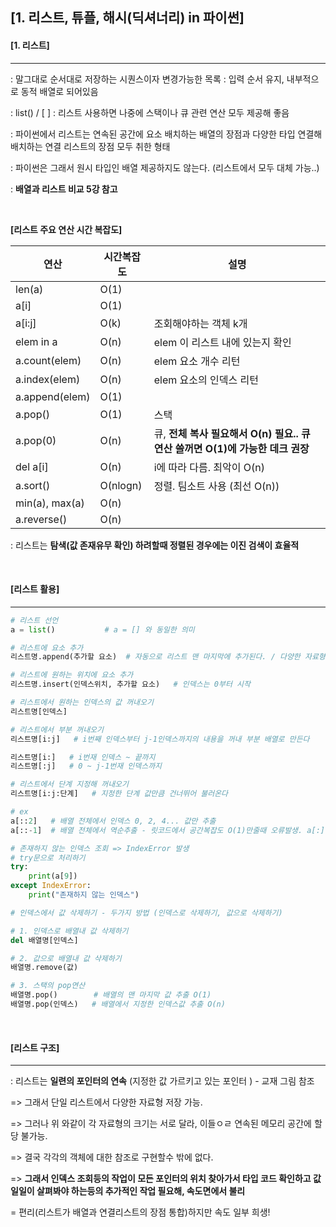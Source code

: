 ## [1. 리스트, 튜플, 해시(딕셔너리) in 파이썬]

#### [1. 리스트]

-----

  : 말그대로 순서대로 저장하는 시퀀스이자 변경가능한 목록
  : 입력 순서 유지, 내부적으로 동적 배열로 되어있음

  : list() / [ ]
  : 리스트 사용하면 나중에 스택이나 큐 관련 연산 모두 제공해 좋음

: 파이썬에서 리스트는 연속된 공간에 요소 배치하는 배열의 장점과 다양한 타입 연결해 배치하는 연결 리스트의 장점 모두 취한 형태

: 파이썬은 그래서 원시 타입인 배열 제공하지도 않는다. (리스트에서 모두 대체 가능..)

: **배열과 리스트 비교 5강 참고**

<br>

  **[리스트 주요 연산 시간 복잡도]**

| 연산           | 시간복잡도 | 설명                                                         |
| -------------- | ---------- | ------------------------------------------------------------ |
| len(a)         | O(1)       |                                                              |
| a[i]           | O(1)       |                                                              |
| a[i:j]         | O(k)       | 조회해야하는 객체 k개                                        |
| elem in a      | O(n)       | elem 이 리스트 내에 있는지 확인                              |
| a.count(elem)  | O(n)       | elem 요소 개수 리턴                                          |
| a.index(elem)  | O(n)       | elem 요소의 인덱스 리턴                                      |
| a.append(elem) | O(1)       |                                                              |
| a.pop()        | O(1)       | 스택                                                         |
| a.pop(0)       | O(n)       | 큐, **전체 복사 필요해서 O(n) 필요.. 큐 연산 쓸꺼면 O(1)에 가능한 데크 권장** |
| del a[i]       | O(n)       | i에 따라 다름. 최악이 O(n)                                   |
| a.sort()       | O(nlogn)   | 정렬. 팀소트 사용 (최선 O(n))                                |
| min(a), max(a) | O(n)       |                                                              |
| a.reverse()    | O(n)       |                                                              |

: 리스트는 **탐색(값 존재유무 확인) 하려할때 정렬된 경우에는 이진 검색이 효율적**

<br>

#### [리스트 활용]

----

```python
# 리스트 선언
a = list()           # a = [] 와 동일한 의미
```

```python
# 리스트에 요소 추가
리스트명.append(추가할 요소)  # 자동으로 리스트 맨 마지막에 추가된다. / 다양한 자료형 관리 가능 [3, '안녕'. True]
```

```python
# 리스트에 원하는 위치에 요소 추가
리스트명.insert(인덱스위치, 추가할 요소)   # 인덱스는 0부터 시작
```

```python
# 리스트에서 원하는 인덱스의 값 꺼내오기
리스트명[인덱스]
```

```python
# 리스트에서 부분 꺼내오기
리스트명[i:j]   # i번째 인덱스부터 j-1인덱스까지의 내용을 꺼내 부분 배열로 만든다	

리스트명[i:]   # i번재 인덱스 ~ 끝까지
리스트명[:j]   # 0 ~ j-1번재 인덱스까지
```

```python
# 리스트에서 단계 지정해 꺼내오기
리스트명[i:j:단계]   # 지정한 단계 값만큼 건너뛰어 불러온다

# ex
a[::2]   # 배열 전체에서 인덱스 0, 2, 4... 값만 추출
a[::-1]  # 배열 전체에서 역순추출 - 릿코드에서 공간복잡도 O(1)만줄때 오류발생. a[:] = a[::-1]처럼 사용 필요
```

```python
# 존재하지 않는 인덱스 조회 => IndexError 발생
# try문으로 처리하기
try:
	print(a[9])
except IndexError:
	print("존재하지 않는 인덱스")
```

```python
# 인덱스에서 값 삭제하기 - 두가지 방법 (인덱스로 삭제하기, 값으로 삭제하기)

# 1. 인덱스로 배열내 값 삭제하기
del 배열명[인덱스]

# 2. 값으로 배열내 값 삭제하기
배열명.remove(값)

# 3. 스택의 pop연산
배열명.pop()        # 배열의 맨 마지막 값 추출 O(1)
배열명.pop(인덱스)   # 배열에서 지정한 인덱스값 추출 O(n)
```

<br>

#### [리스트 구조]

----

: 리스트는 **일련의 포인터의 연속** (지정한 값 가르키고 있는 포인터 ) - 교재 그림 참조

=> 그래서 단일 리스트에서 다양한 자료형 저장 가능.

=> 그러나 위 와같이 각 자료형의 크기는 서로 달라, 이들ㅇㄹ 연속된 메모리 공간에 할당 불가능.

=> 결국 각각의 객체에 대한 참조로 구현할수 밖에 없다.

=> **그래서 인덱스 조회등의 작업이 모든 포인터의 위치 찾아가서 타입 코드 확인하고 값 일일이 살펴봐야 하는등의 추가적인 작업 필요해, 속도면에서 불리**

= 편리(리스트가 배열과 연결리스트의 장점 통합)하지만 속도 일부 희생!

